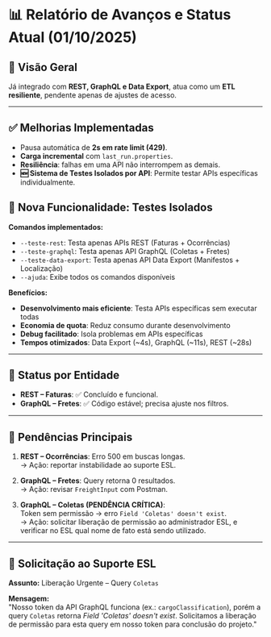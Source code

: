 # 📊 Relatório de Avanços e Status Atual (01/10/2025)

## 🔎 Visão Geral

Já integrado com **REST, GraphQL e Data Export**, atua como um **ETL resiliente**, pendente apenas de ajustes de acesso.

---

## ✅ Melhorias Implementadas
- Pausa automática de **2s em rate limit (429)**.  
- **Carga incremental** com `last_run.properties`.  
- **Resiliência**: falhas em uma API não interrompem as demais.
- **🆕 Sistema de Testes Isolados por API**: Permite testar APIs específicas individualmente.

## 🎯 Nova Funcionalidade: Testes Isolados

**Comandos implementados:**
- `--teste-rest`: Testa apenas APIs REST (Faturas + Ocorrências)
- `--teste-graphql`: Testa apenas API GraphQL (Coletas + Fretes)  
- `--teste-data-export`: Testa apenas API Data Export (Manifestos + Localização)
- `--ajuda`: Exibe todos os comandos disponíveis

**Benefícios:**
- **Desenvolvimento mais eficiente**: Testa APIs específicas sem executar todas
- **Economia de quota**: Reduz consumo durante desenvolvimento
- **Debug facilitado**: Isola problemas em APIs específicas
- **Tempos otimizados**: Data Export (~4s), GraphQL (~11s), REST (~28s)

---

## 📂 Status por Entidade
- **REST – Faturas**: ✅ Concluído e funcional.  
- **GraphQL – Fretes**: ✅ Código estável; precisa ajuste nos filtros.  

---

## 🚧 Pendências Principais
1. **REST – Ocorrências**: Erro 500 em buscas longas.  
   → Ação: reportar instabilidade ao suporte ESL.

2. **GraphQL – Fretes**: Query retorna 0 resultados.  
   → Ação: revisar `FreightInput` com Postman.

3. **GraphQL – Coletas (PENDÊNCIA CRÍTICA)**:  
   Token sem permissão → erro `Field 'Coletas' doesn't exist`.  
   → Ação: solicitar liberação de permissão ao administrador ESL, e verificar no ESL qual nome de fato está sendo utilizado.

---

## 📩 Solicitação ao Suporte ESL
**Assunto:** Liberação Urgente – Query `Coletas`  

**Mensagem:**  
"Nosso token da API GraphQL funciona (ex.: `cargoClassification`), porém a query `Coletas` retorna *Field 'Coletas' doesn't exist*. Solicitamos a liberação de permissão para esta query em nosso token para conclusão do projeto."
